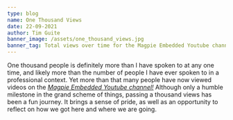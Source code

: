 ```yaml
---
type: blog
name: One Thousand Views
date: 22-09-2021
author: Tim Guite
banner_image: /assets/one_thousand_views.jpg
banner_tag: Total views over time for the Magpie Embedded Youtube channel
---
```


One thousand people is definitely more than I have spoken to at any one time, and likely more than the number of people I have ever spoken to in a professional context.
Yet more than that many people have now viewed videos on the <a href="https://www.youtube.com/channel/UCC3vF074imJY-CPDJ1ZIbEQ">_Magpie Embedded Youtube channel!_</a>
Although only a humble milestone in the grand scheme of things, passing a thousand views has been a fun journey.
It brings a sense of pride, as well as an opportunity to reflect on how we got here and where we are going.
